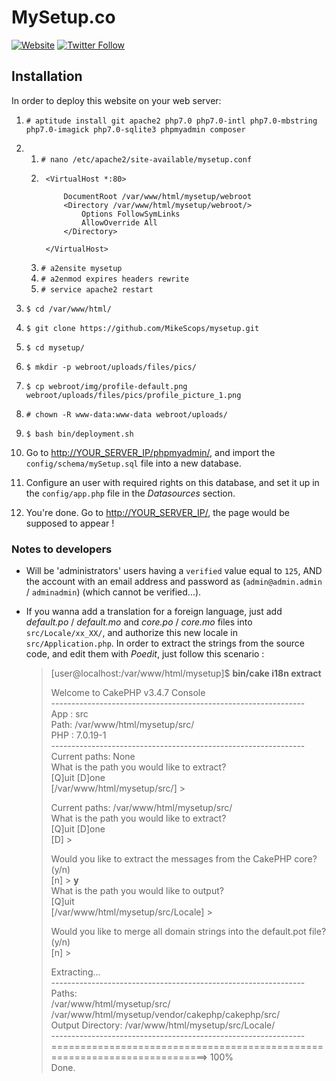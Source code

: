 # MySetup.co

[![Website](https://img.shields.io/website-up-down-green-red/https/mysetup.co.svg?label=mySetup.co)](https://mysetup.co/)
[![Twitter Follow](https://img.shields.io/twitter/follow/mysetup_co.svg?style=social&label=Follow&style=flat-square)](https://twitter.com/mysetup_co)

## Installation

In order to deploy this website on your web server:

1. `# aptitude install git apache2 php7.0 php7.0-intl php7.0-mbstring php7.0-imagick php7.0-sqlite3 phpmyadmin composer`

2.
	1. `# nano /etc/apache2/site-available/mysetup.conf`
	2. ```apacheconf
		<VirtualHost *:80>

			DocumentRoot /var/www/html/mysetup/webroot
			<Directory /var/www/html/mysetup/webroot/>
				Options FollowSymLinks
				AllowOverride All
			</Directory>

		</VirtualHost>
		```
	3. `# a2ensite mysetup`
	4. `# a2enmod expires headers rewrite`
	5. `# service apache2 restart`

3. `$ cd /var/www/html/`

4. `$ git clone https://github.com/MikeScops/mysetup.git`

5. `$ cd mysetup/`

6. `$ mkdir -p webroot/uploads/files/pics/`

7. `$ cp webroot/img/profile-default.png webroot/uploads/files/pics/profile_picture_1.png`

8. `# chown -R www-data:www-data webroot/uploads/`

9. `$ bash bin/deployment.sh`

10. Go to [http://YOUR_SERVER_IP/phpmyadmin/](http://YOUR_SERVER_IP/phpmyadmin/), and import the `config/schema/mySetup.sql` file into a new database.

11. Configure an user with required rights on this database, and set it up in the `config/app.php` file in the _Datasources_ section.

12. You're done. Go to [http://YOUR_SERVER_IP/](http://YOUR_SERVER_IP/), the page would be supposed to appear !

### Notes to developers

* Will be 'administrators' users having a `verified` value equal to `125`, AND the account with an email address and password as (`admin@admin.admin` / `adminadmin`) (which cannot be verified...).

* If you wanna add a translation for a foreign language, just add _default.po_ / _default.mo_ and _core.po_ / _core.mo_ files into `src/Locale/xx_XX/`, and authorize this new locale in `src/Application.php`. In order to extract the strings from the source code, and edit them with _Poedit_, just follow this scenario :
	
	> [user@localhost:/var/www/html/mysetup]$ **bin/cake i18n extract**  
	>  
	> Welcome to CakePHP v3.4.7 Console  
	> \---------------------------------------------------------------  
	> App : src  
	> Path: /var/www/html/mysetup/src/  
	> PHP : 7.0.19-1  
	> \---------------------------------------------------------------  
	> Current paths: None  
	> What is the path you would like to extract?  
	> [Q]uit [D]one  
	> [/var/www/html/mysetup/src/] >   
	>  
	> Current paths: /var/www/html/mysetup/src/  
	> What is the path you would like to extract?  
	> [Q]uit [D]one  
	> [D] >   
	>  
	> Would you like to extract the messages from the CakePHP core? (y/n)  
	> [n] > **y**  
	> What is the path you would like to output?  
	> [Q]uit  
	> [/var/www/html/mysetup/src/Locale] >  
	>  
	> Would you like to merge all domain strings into the default.pot file? (y/n)   
	> [n] >  
	>  
	>  
	> Extracting...  
	> \---------------------------------------------------------------  
	> Paths:  
	> /var/www/html/mysetup/src/  
	> /var/www/html/mysetup/vendor/cakephp/cakephp/src/  
	> Output Directory: /var/www/html/mysetup/src/Locale/  
	> \---------------------------------------------------------------  
	> ==========================================================================> 100%  
	> Done.

